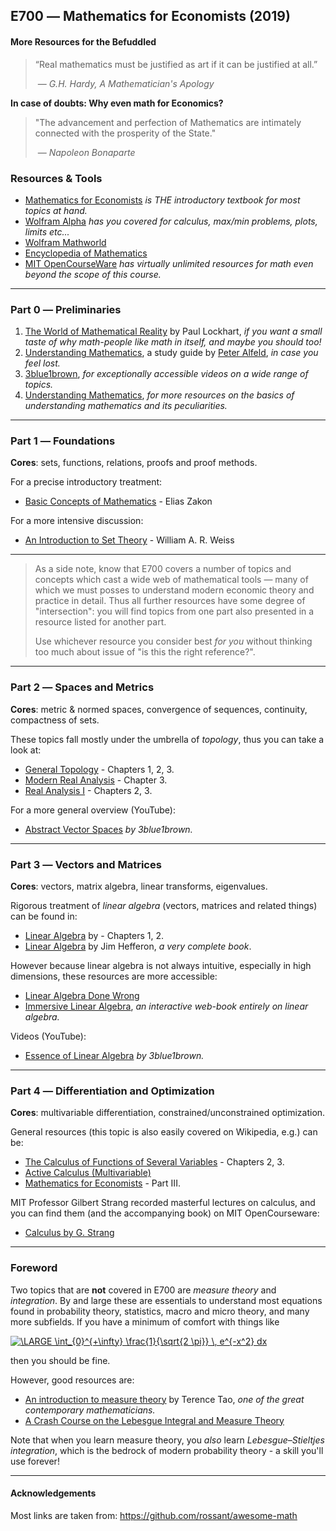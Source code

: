 ## E700 ― Mathematics for Economists (2019)

#### More Resources for the Befuddled

> “Real mathematics must be justified as art if it can be justified at all.” 
>
> ​	― *G.H. Hardy, A Mathematician's Apology*

**In case of doubts: Why even math for Economics?**

> "The advancement and perfection of Mathematics are intimately connected with the prosperity of the State."
>
> ​	― *Napoleon Bonaparte*

### Resources & Tools

* [Mathematics for Economists](https://primo.bib.uni-mannheim.de/permalink/f/19ojnqi/MAN_ALMA21119931390002561) *is THE introductory textbook for most topics at hand.*
* [Wolfram Alpha](http://www.wolframalpha.com/) *has you covered for calculus, max/min problems, plots, limits etc...*
* [Wolfram Mathworld](http://mathworld.wolfram.com/) 
* [Encyclopedia of Mathematics](https://www.encyclopediaofmath.org)
* [MIT OpenCourseWare](http://ocw.mit.edu/courses/mathematics/) *has virtually unlimited resources for math even beyond the scope of this course.*

---

### Part 0 ― Preliminaries

1. [The World of Mathematical Reality](https://www.youtube.com/watch?v=V1gT2f3Fe44) by Paul Lockhart, *if you want a small taste of why math-people like math in itself, and maybe you should too!*
2. [Understanding Mathematics](http://www.math.utah.edu/~pa/math.html), a study guide by [Peter Alfeld](http://www.math.utah.edu/~pa/), *in case you feel lost.*
3. [3blue1brown](https://www.youtube.com/channel/UCYO_jab_esuFRV4b17AJtAw/playlists), *for exceptionally accessible videos on a wide range of topics.*
4. [Understanding Mathematics](https://github.com/nelson-brochado/understanding-math), *for more resources on the basics of understanding mathematics and its peculiarities.*

---

### Part 1 ― Foundations

**Cores**: sets, functions, relations, proofs and proof methods.

For a precise introductory treatment:

- [Basic Concepts of Mathematics](http://www.trillia.com/zakon1.html) - Elias Zakon

For a more intensive discussion:

- [An Introduction to Set Theory](http://www.math.toronto.edu/weiss/set_theory.pdf) - William A. R. Weiss

---

> As a side note, know that E700 covers a number of topics and concepts which cast a wide web of mathematical tools ― many of which we must posses to understand modern economic theory and practice in detail. Thus all further resources have some degree of "intersection": you will find topics from one part also presented in a resource listed for another part. 
>
> Use whichever resource you consider best *for you* without thinking too much about issue of "is this the right reference?".

---

### Part 2 ― Spaces and Metrics

**Cores**: metric & normed spaces, convergence of sequences, continuity, compactness of sets.

These topics fall mostly under the umbrella of *topology*, thus you can take a look at:

- [General Topology](https://webusers.imj-prg.fr/~pierre.schapira/lectnotes/Topo.pdf) - Chapters 1, 2, 3.
- [Modern Real Analysis](http://www.math.purdue.edu/~torres/pubs/Modern-real-analysis.pdf) - Chapter 3.
- [Real Analysis I](https://www.jirka.org/ra/realanal.pdf) - Chapters 2, 3.

For a more general overview (YouTube):

- [Abstract Vector Spaces](https://youtu.be/TgKwz5Ikpc8) *by 3blue1brown.*

---

### Part 3  ― Vectors and Matrices

**Cores**: vectors, matrix algebra, linear transforms, eigenvalues.

Rigorous treatment of *linear algebra* (vectors, matrices and related things) can be found in:

- [Linear Algebra](https://web.calpoly.edu/~jborzell/Courses/Year%2010-11/Fall%202010/Petersen-Linear_Algebra-Math_306.pdf) by - Chapters 1, 2.
- [Linear Algebra](http://joshua.smcvt.edu/linearalgebra/#current_version) by Jim Hefferon, *a very complete book*.

However because linear algebra is not always intuitive, especially in high dimensions, these resources are more accessible:

- [Linear Algebra Done Wrong](https://www.math.brown.edu/~treil/papers/LADW/LADW_2017-09-04.pdf)
- [Immersive Linear Algebra](http://immersivemath.com/ila/index.html), *an interactive web-book entirely on linear algebra.*

Videos (YouTube):

- [Essence of Linear Algebra](https://www.youtube.com/watch?v=fNk_zzaMoSs&list=PLZHQObOWTQDPD3MizzM2xVFitgF8hE_ab) *by 3blue1brown.*

---

 ### Part 4 ― Differentiation and Optimization

**Cores**: multivariable differentiation, constrained/unconstrained optimization.

General resources (this topic is also easily covered on Wikipedia, e.g.) can be:

- [The Calculus of Functions of Several Variables](http://www.synechism.org/wp/the-calculus-of-functions-of-several-variables/) - Chapters 2, 3.
- [Active Calculus (Multivariable)](https://activecalculus.org/ACM.html) 
- [Mathematics for Economists](https://primo.bib.uni-mannheim.de/permalink/f/19ojnqi/MAN_ALMA21119931390002561) - Part III.

MIT Professor Gilbert Strang recorded masterful lectures on calculus, and you can find them (and the accompanying book) on MIT OpenCourseware:

-  [Calculus by G. Strang](https://ocw.mit.edu/resources/res-18-001-calculus-online-textbook-spring-2005/textbook/) 

---

### Foreword

Two topics that are **not** covered in E700 are *measure theory* and *integration*. By and large these are essentials to understand most equations found in probability theory, statistics, macro and micro theory, and many more subfields. If you have a minimum of comfort with things like

<a href="https://www.codecogs.com/eqnedit.php?latex=\dpi{100}&space;\LARGE&space;\int_{0}^{&plus;\infty}&space;\frac{1}{\sqrt{2&space;\pi}}&space;\,&space;e^{-x^2}&space;dx" target="_blank"><img src="https://latex.codecogs.com/png.latex?\dpi{80}&space;\LARGE&space;\int_{0}^{&plus;\infty}&space;\frac{1}{\sqrt{2&space;\pi}}&space;\,&space;e^{-x^2}&space;dx" title="\LARGE \int_{0}^{+\infty} \frac{1}{\sqrt{2 \pi}} \, e^{-x^2} dx" /></a>

then you should be fine.

However, good resources are:

- [An introduction to measure theory](https://terrytao.files.wordpress.com/2011/01/measure-book1.pdf) by Terence Tao, *one of the great contemporary mathematicians.*
- [A Crash Course on the Lebesgue Integral and Measure Theory](https://www.gold-saucer.org/math/lebesgue/lebesgue.pdf)

Note that when you learn measure theory, you *also* learn *Lebesgue–Stieltjes integration*, which is the bedrock of modern probability theory - a skill you'll use forever!

---

#### Acknowledgements

Most links are taken from:	https://github.com/rossant/awesome-math 

